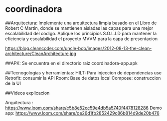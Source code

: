 # coordinadora

##Arquitectura:
Implemente una arquitectura limpia basado en el Libro de Robert C Martin, donde se mantienen aisladas las capas para una mejor escalabilidad del codigo.
Aplique los principios S.O.L.I.D para mantener la eficiencia y escalabilidad el proyecto
MVVM para la capa de presentacion

https://blog.cleancoder.com/uncle-bob/images/2012-08-13-the-clean-architecture/CleanArchitecture.jpg

##APK:
Se encuentra en el directorio raiz coordinadora-app.apk

##Tecnogologias y herramientas:
HILT: Para injeccion de dependencias use 
Retrofit: consumir la API
Room: Base de datos local
Compose: construccion de la UI

##Videos explicacion

Arquitectura : https://www.loom.com/share/c5b8e52cc59e4db5a5740f4478128286
Demo app: https://www.loom.com/share/de26d1fb2852429c86b814d9de20b476
